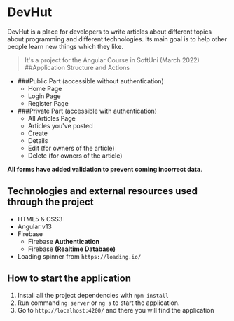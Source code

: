 # DevHut


DevHut is a place for developers to write articles about different topics about programming and different
technologies. Its main goal is to help other people learn new things which they like.

>It's a project for the Angular Course in SoftUni (March 2022)
##Application Structure and Actions

- ###Public Part (accessible without authentication)
  - Home Page
  - Login Page
  - Register Page
- ###Private Part (accessible with authentication)
  - All Articles Page
  - Articles you've posted
  - Create
  - Details 
  - Edit (for owners of the article)
  - Delete (for owners of the article)

**All forms have added validation to prevent coming incorrect data**.

## Technologies and external resources used through the project

- HTML5 & CSS3
- Angular v13
- Firebase
  - Firebase **Authentication**
  - Firebase **(Realtime Database)**
- Loading spinner from `https://loading.io/`

## How to start the application

1. Install all the project dependencies with `npm install`
2. Run command `ng server` or `ng s` to start the application.
3. Go to `http://localhost:4200/` and there you will find the application
